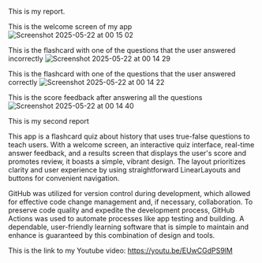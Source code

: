 This is my report. 


This is the welcome screen of my app ![Screenshot 2025-05-22 at 00 15 02](https://github.com/user-attachments/assets/5fb93b9b-8a54-4bf8-b8c0-5e3ddccfeaa4)

This is the flashcard with one of the questions that the user answered incorrectly ![Screenshot 2025-05-22 at 00 14 29](https://github.com/user-attachments/assets/278d2295-5021-4971-b81a-366b6e0f0893)

This is the flashcard with one of the questions that the user answered correctly ![Screenshot 2025-05-22 at 00 14 22](https://github.com/user-attachments/assets/e6c70167-645f-4919-8e57-ff5e25201277)

This is the score feedback after answering all the questions ![Screenshot 2025-05-22 at 00 14 40](https://github.com/user-attachments/assets/f4c996d6-f4d5-4ce9-8cda-62c94a39a4f5)


This is my second report

This app is a flashcard quiz about history that uses true-false questions to teach users.  With a welcome screen, an interactive quiz interface, real-time answer feedback, and a results screen that displays the user's score and promotes review, it boasts a simple, vibrant design.  The layout prioritizes clarity and user experience by using straightforward LinearLayouts and buttons for convenient navigation.

GitHub was utilized for version control during development, which allowed for effective code change management and, if necessary, collaboration.  To preserve code quality and expedite the development process, GitHub Actions was used to automate processes like app testing and building.  A dependable, user-friendly learning software that is simple to maintain and enhance is guaranteed by this combination of design and tools.

This is the link to my Youtube video: https://youtu.be/EUwCGdPS9lM
